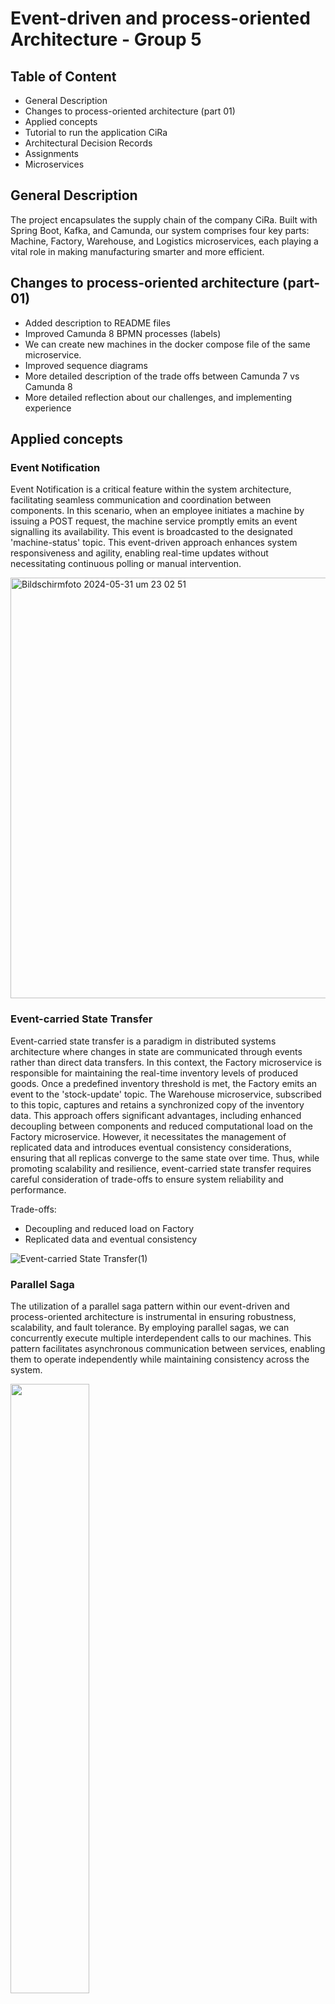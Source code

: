 # Event-driven and process-oriented Architecture - Group 5

## Table of Content
* General Description
* Changes to process-oriented architecture (part 01)
* Applied concepts
* Tutorial to run the application CiRa
* Architectural Decision Records
* Assignments
* Microservices

## General Description

The project encapsulates the supply chain of the company CiRa. Built with Spring Boot, Kafka, and
Camunda, our system comprises four key parts: Machine, Factory, Warehouse, and Logistics
microservices, each playing a vital role in making manufacturing smarter and more efficient.

## Changes to process-oriented architecture (part-01)

* Added description to README files
* Improved Camunda 8 BPMN processes (labels)
* We can create new machines in the docker compose file of the same microservice.
* Improved sequence diagrams
* More detailed description of the trade offs between Camunda 7 vs Camunda 8 
* More detailed reflection about our challenges, and implementing experience

## Applied concepts

### Event Notification

Event Notification is a critical feature within the system architecture, facilitating seamless
communication and coordination between components. In this scenario, when an employee
initiates a machine by issuing a POST request, the machine service promptly emits an event
signalling its availability. This event is broadcasted to the designated 'machine-status' topic.
This event-driven approach enhances system responsiveness and agility, enabling real-time updates
without necessitating continuous polling or manual intervention.

<img width="673" alt="Bildschirmfoto 2024-05-31 um 23 02 51" src="https://github.com/nikokelx/event-driven_and_process-oriented-architecture_group-5/assets/95875428/9322ca73-a9a3-4425-b3b6-f0cc41b65ab8">

### Event-carried State Transfer

Event-carried state transfer is a paradigm in distributed systems architecture where changes in state
are communicated through events rather than direct data transfers. In this context, the Factory
microservice is responsible for maintaining the real-time inventory levels of produced goods. Once
a predefined inventory threshold is met, the Factory emits an event to the 'stock-update' topic. The
Warehouse microservice, subscribed to this topic, captures and retains a synchronized copy of the
inventory data.
This approach offers significant advantages, including enhanced decoupling between components
and reduced computational load on the Factory microservice. However, it necessitates the
management of replicated data and introduces eventual consistency considerations, ensuring that
all replicas converge to the same state over time. Thus, while promoting scalability and resilience,
event-carried state transfer requires careful consideration of trade-offs to ensure system reliability
and performance.

Trade-offs:
* Decoupling and reduced load on Factory
* Replicated data and eventual consistency

![Event-carried State Transfer(1)](https://github.com/nikokelx/event-driven_and_process-oriented-architecture_group-5/assets/95875428/73cb995a-6627-4a6c-b568-f5fed1a59f8e)

### Parallel Saga

The utilization of a parallel saga pattern within our event-driven and process-oriented architecture
is instrumental in ensuring robustness, scalability, and fault tolerance. By employing parallel sagas,
we can concurrently execute multiple interdependent calls to our machines. This pattern facilitates
asynchronous communication between services, enabling them to operate independently while
maintaining consistency across the system.

<img src="https://github.com/nikokelx/event-driven_and_process-oriented-architecture_group-5/assets/95875428/7bf49bef-03ac-4d63-8320-8311679d82ba" width="50%"> 

### Anthology Saga

The integration of the Anthology Saga pattern brings substantial advantages in managing complex
workflows with multiple related processes. By adopting the Anthology Saga, we can orchestrate
cohesive sequences of events across various services, ensuring consistency and reliability
throughout. This pattern allows us to group related sagas under a common overarching saga,
facilitating better organization and coordination of business processes. With the Anthology Saga,
we can handle intricate scenarios with ease, as it provides a structured approach to managing
dependencies and interactions between different saga instances. We use this pattern for our
“Supply Chain” process.

<img src="https://github.com/nikokelx/event-driven_and_process-oriented-architecture_group-5/assets/95875428/a978ae3c-2964-4966-8033-7a5663347101" width="50%"> 

### Stateful Resilience Pattern - Human Intervention

In the Human Intervention pattern the system is designed to gracefully handle exceptional situations
by involving human intervention when necessary. When a critical error occurs that cannot be
resolved automatically or through traditional retry mechanisms, the system leads to human
operators for manual resolution. This pattern ensures that complex or ambiguous errors can be
addressed by human expertise, maintaining the integrity and reliability of the system. In our system
this pattern is used to make a decision about a further transfer in case of a transfer truck accident.

<img width="1142" alt="Bildschirmfoto 2024-05-31 um 23 01 52" src="https://github.com/nikokelx/event-driven_and_process-oriented-architecture_group-5/assets/95875428/d37a5ffe-b912-47e7-8d25-e649c312135c">

### Stateful Resilience Pattern - Stateful retry

In the Stateful Retry pattern within event-driven architecture, resilience is achieved by implementing
a stateful mechanism for retrying failed service tasks. Specifically, each service task is retried up to
three times upon encountering a failure. This approach aims to improve the robustness and fault
tolerance of the system by allowing failed tasks to be automatically retried.

<img width="396" alt="Bildschirmfoto 2024-05-31 um 23 00 10" src="https://github.com/nikokelx/event-driven_and_process-oriented-architecture_group-5/assets/95875428/d1b257a8-7734-4376-a308-31f96ad49e17">

### Outbox pattern

<img width="685" alt="Bildschirmfoto 2024-05-31 um 23 00 59" src="https://github.com/nikokelx/event-driven_and_process-oriented-architecture_group-5/assets/95875428/c4d0bacb-08e5-4fb0-8b61-86f9a6d8172c">

### Event Processor - Topology

#### Event Processor - Example of a Kafka Stream Consumer

<img width="1064" alt="grafik" src="https://github.com/nikokelx/event-driven_and_process-oriented-architecture_group-5/assets/95875428/e9ca8a8d-1fbd-41c8-96dc-a7b17e136219">

#### Event Processor - Router (Map)

<img width="1064" alt="grafik" src="https://github.com/nikokelx/event-driven_and_process-oriented-architecture_group-5/assets/95875428/1073a31a-6287-4436-9532-d528292b3503">

#### Event Processor - Filter

<img width="1064" alt="grafik" src="https://github.com/nikokelx/event-driven_and_process-oriented-architecture_group-5/assets/95875428/1e4bd217-5418-4cd5-89c6-58ea24415304">


#### Event Processor - Tumbling Window

<img width="1064" alt="Bildschirmfoto 2024-05-31 um 23 08 14" src="https://github.com/nikokelx/event-driven_and_process-oriented-architecture_group-5/assets/95875428/727e0d10-93dc-4c65-b3dc-cf3e0bbc6226">

#### Event Processor - KTable, Aggregate, and Suppress

<img width="1064" alt="Bildschirmfoto 2024-05-31 um 23 08 33" src="https://github.com/nikokelx/event-driven_and_process-oriented-architecture_group-5/assets/95875428/b3bcd159-d31f-4ce6-84b6-27f18d630f61">

#### Event Processor - Remap

<img width="1064" alt="Bildschirmfoto 2024-05-31 um 23 09 45" src="https://github.com/nikokelx/event-driven_and_process-oriented-architecture_group-5/assets/95875428/5f2b62b7-cd70-4c56-b991-aed2dd4ba72d">

#### Event Processor - Time Extractor

<img width="1064" alt="Bildschirmfoto 2024-05-31 um 23 10 37" src="https://github.com/nikokelx/event-driven_and_process-oriented-architecture_group-5/assets/95875428/be5b6090-f633-40ca-9557-d7d47d8a2a26">

#### Event Processor - For Each

<img width="1064" alt="Bildschirmfoto 2024-05-31 um 23 09 57" src="https://github.com/nikokelx/event-driven_and_process-oriented-architecture_group-5/assets/95875428/c758dc92-0e01-48de-a7d3-42f8b049370f">

## Tutorial to run the application CiRa
1. Go to the path /project/.

2. Execute the command:
```
docker-compose up --build
```

3. Run the process on Camunda 8

OR

4. Start Kafka Streams
```
POST Request to Machine X && POST Request start production line stream
```

### Note: Please do not run it simultaneously. Either run step 3 or step 4. Afterwards, restart the application.

## Architectural Decision Records
* [Architecture/Decisions](https://github.com/nikokelx/event-driven_and_process-oriented-architecture_group-5/tree/main/doc/architecture/decisions)

## Assignments
* [Assignment 01](https://github.com/nikokelx/event-driven_and_process-oriented-architecture_group-5/tree/main/assignments/assignment-1)
* [Assignment 02](https://github.com/nikokelx/event-driven_and_process-oriented-architecture_group-5/tree/main/assignments/assignment-2)
* [Assignment 03](https://github.com/nikokelx/event-driven_and_process-oriented-architecture_group-5/tree/main/assignments/assignment-3)
* [Assignment 04](https://github.com/nikokelx/event-driven_and_process-oriented-architecture_group-5/tree/main/assignments/assignment-4)

## Microservices
* [Factory](https://github.com/nikokelx/event-driven_and_process-oriented-architecture_group-5/tree/main/project/factory)
* [Warehouse](https://github.com/nikokelx/event-driven_and_process-oriented-architecture_group-5/tree/main/project/warehouse)
* [Logistics](https://github.com/nikokelx/event-driven_and_process-oriented-architecture_group-5/tree/main/project/logistics)
* [Machines](https://github.com/nikokelx/event-driven_and_process-oriented-architecture_group-5/tree/main/project/machines)
